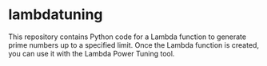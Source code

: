 # lambdatuning

This repository contains Python code for a Lambda function to generate prime numbers up to a specified limit. Once the Lambda function is created, you can use it with the Lambda Power Tuning tool.

